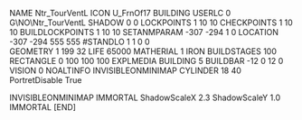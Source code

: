 NAME  Ntr_TourVentL
ICON U_FrnOf17
BUILDING
USERLC 0 G\NO\Ntr_TourVentL  SHADOW 0 0
LOCKPOINTS       1 10 10
CHECKPOINTS      1 10 10
BUILDLOCKPOINTS  1 10 10
SETANMPARAM -307 -294 1 0
LOCATION -307 -294 555 555
#STANDLO    1 1 0 0     
GEOMETRY 1 199 32
LIFE     65000
MATHERIAL 1 IRON
BUILDSTAGES 100
RECTANGLE    0 100 100 100
EXPLMEDIA BUILDING 5
BUILDBAR -12 0 12 0
VISION 0
NOALTINFO
INVISIBLEONMINIMAP
CYLINDER 18 40
PortretDisable True

INVISIBLEONMINIMAP
IMMORTAL
ShadowScaleX 2.3
ShadowScaleY 1.0
IMMORTAL
[END]
